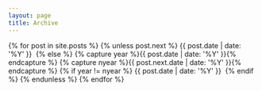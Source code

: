 ```yaml
---
layout: page
title: Archive
---
```




{% for post in site.posts %}
  {% unless post.next %}
    <tr><th>{{ post.date | date: '%Y' }}</th><th>&nbsp;</th></tr>
  {% else %}
    {% capture year %}{{ post.date | date: '%Y' }}{% endcapture %}
    {% capture nyear %}{{ post.next.date | date: '%Y' }}{% endcapture %}
    {% if year != nyear %}
      <tr><th>{{ post.date | date: '%Y' }}</th><th>&nbsp;</th></tr>
    {% endif %}
  {% endunless %}
{% endfor %}
